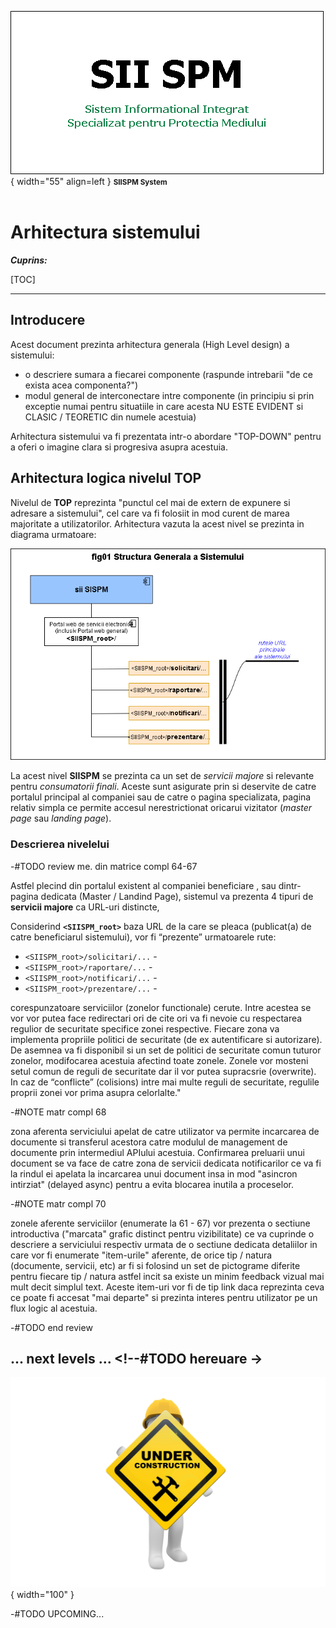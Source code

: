 ![SIISPM_logo](../pictures/SIISPM_logo.png){ width="55" align=left }
<small markdown>**SIISPM System**
</small><br><br>


# Arhitectura sistemului



***Cuprins:***

[TOC]

***




## Introducere

Acest document prezinta arhitectura generala (High Level design) a sistemului:

* o descriere sumara a fiecarei componente (raspunde intrebarii "de ce exista acea componenta?")
* modul general de interconectare intre componente (in principiu si prin exceptie numai pentru situatiile in care acesta NU ESTE EVIDENT si CLASIC / TEORETIC din numele acestuia)

Arhitectura sistemului va fi prezentata intr-o abordare "TOP-DOWN" pentru a oferi o imagine clara si progresiva asupra acestuia.




## Arhitectura logica nivelul TOP

Nivelul de **TOP** reprezinta "punctul cel mai de extern de expunere si adresare a sistemului", cel care va fi folosiit in mod curent de marea majoritate a utilizatorilor. Arhitectura vazuta la acest nivel se prezinta in diagrama urmatoare:

![fig_01](../pictures/fig01_structura_sistemului.png)

La acest nivel **SIISPM** se prezinta ca un set de *servicii majore* si relevante pentru *consumatorii finali*. Aceste sunt asigurate prin si deservite de catre portalul principal al companiei sau de catre o pagina specializata, pagina relativ simpla ce permite accesul nerestrictionat oricarui vizitator (*master page* sau *landing page*).
### Descrierea nivelelui

-#TODO review me. din matrice compl 64-67

Astfel plecind din portalul existent al companiei beneficiare , sau dintr-pagina dedicata (Master / Landind Page), sistemul va prezenta 4 tipuri de **servicii majore** ca URL-uri distincte, 

Considerind **`<SIISPM_root>`** baza URL de la care se pleaca (publicat(a) de catre beneficiarul sistemului), vor fi “prezente” urmatoarele rute:

* `<SIISPM_root>/solicitari/...` -
* `<SIISPM_root>/raportare/...` -
* `<SIISPM_root>/notificari/...` -
* `<SIISPM_root>/prezentare/...` -

corespunzatoare serviciilor (zonelor functionale) cerute. Intre acestea se vor vor putea face redirectari ori de cite ori va fi nevoie cu respectarea regulior de securitate specifice zonei respective. Fiecare zona va implementa propriile politici de securitate (de ex autentificare si autorizare). De asemnea va fi disponibil si un set de politici de securitate comun tuturor zonelor, modifocarea acestuia afectind toate zonele. Zonele vor mosteni setul comun de reguli de securitate dar il vor putea supracsrie (overwrite). In caz de “conflicte” (colisions) intre mai multe reguli de securitate, regulile proprii zonei vor prima asupra celorlalte."


-#NOTE matr compl 68

zona aferenta serviciului apelat de catre utilizator va permite incarcarea de documente si transferul acestora catre modulul de management de documente prin intermediul APIului acestuia. Confirmarea preluarii unui document se va face de catre zona de servicii dedicata notificarilor ce va fi la rindul ei apelata la incarcarea unui document insa in mod "asincron intirziat" (delayed async) pentru a evita blocarea inutila a proceselor.


-#NOTE matr compl 70

zonele aferente serviciilor (enumerate la 61 - 67) vor prezenta o sectiune introductiva ("marcata" grafic distinct pentru vizibilitate) ce va cuprinde o descriere a serviciului respectiv urmata de o sectiune dedicata detaliilor in care vor fi enumerate "item-urile" aferente, de orice tip / natura (documente, servicii, etc) ar fi si folosind un set de pictograme diferite pentru fiecare tip / natura astfel incit sa existe un minim feedback vizual mai mult decit simplul text. Aceste item-uri vor fi de tip link daca reprezinta ceva ce poate fi accesat "mai departe" si prezinta interes pentru utilizator pe un flux logic al acestuia.

-#TODO end review















## ... next levels ... <!--#TODO hereuare ->

![wip...](../pictures/under_maintenance.png){ width="100" }

-#TODO UPCOMING...







